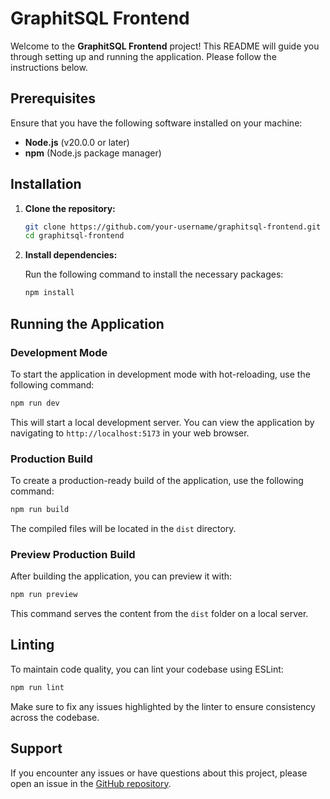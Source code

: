 # GraphitSQL Frontend

Welcome to the **GraphitSQL Frontend** project! This README will guide you through setting up and running the application. Please follow the instructions below.

## Prerequisites

Ensure that you have the following software installed on your machine:

- **Node.js** (v20.0.0 or later)
- **npm** (Node.js package manager)

## Installation

1. **Clone the repository:**

   ```bash
   git clone https://github.com/your-username/graphitsql-frontend.git
   cd graphitsql-frontend
   ```

2. **Install dependencies:**

   Run the following command to install the necessary packages:

   ```bash
   npm install
   ```

## Running the Application

### Development Mode

To start the application in development mode with hot-reloading, use the following command:

```bash
npm run dev
```

This will start a local development server. You can view the application by navigating to `http://localhost:5173` in your web browser.

### Production Build

To create a production-ready build of the application, use the following command:

```bash
npm run build
```

The compiled files will be located in the `dist` directory.

### Preview Production Build

After building the application, you can preview it with:

```bash
npm run preview
```

This command serves the content from the `dist` folder on a local server.

## Linting

To maintain code quality, you can lint your codebase using ESLint:

```bash
npm run lint
```

Make sure to fix any issues highlighted by the linter to ensure consistency across the codebase.

## Support

If you encounter any issues or have questions about this project, please open an issue in the [GitHub repository](https://github.com/your-username/graphitsql-frontend/issues).

